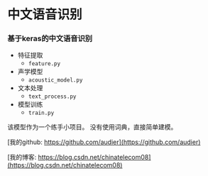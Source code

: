 # 中文语音识别
### 基于keras的中文语音识别
- 特征提取
    + `feature.py`
- 声学模型
    + `acoustic_model.py`
- 文本处理
    + `text_process.py`
- 模型训练
    + `train.py`

该模型作为一个练手小项目。
没有使用词典，直接简单建模。

[我的github: https://github.com/audier](https://github.com/audier)

[我的博客: https://blog.csdn.net/chinatelecom08](https://blog.csdn.net/chinatelecom08)

